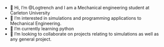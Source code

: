 - 👋 Hi, I’m @Logtrench and I am a Mechanical engineering student at Carleton University
- 👀 I’m interested in simulations and programming applications to Mechanical Engineering.
- 🌱 I’m currently learning python
- 💞️ I’m looking to collaborate on projects relating to simulations as well as any general project.

<!---
Logtrench/Logtrench is a ✨ special ✨ repository because its `README.md` (this file) appears on your GitHub profile.
You can click the Preview link to take a look at your changes.
--->
